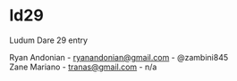 ld29
====

Ludum Dare 29 entry

Ryan Andonian - ryanandonian@gmail.com - @zambini845  
Zane Mariano  - tranas@gmail.com       - n/a
